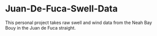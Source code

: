 # Juan-De-Fuca-Swell-Data

This personal project takes raw swell and wind data from the Neah Bay Bouy in the Juan de Fuca straight. 
